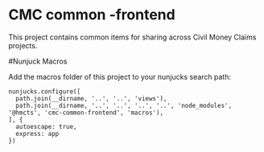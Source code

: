 # CMC common -frontend

This project contains common items for sharing across Civil Money Claims projects. 

#Nunjuck Macros

Add the macros folder of this project to your nunjucks search path:

```
nunjucks.configure([
  path.join(__dirname, '..', '..', 'views'),
  path.join(__dirname, '..', '..', '..', '..', 'node_modules', '@hmcts', 'cmc-common-frontend', 'macros'),
], {
  autoescape: true,
  express: app
})
```
